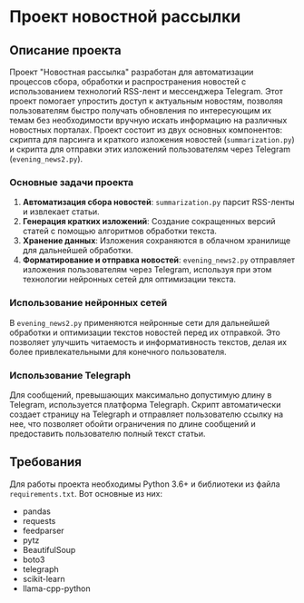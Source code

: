 # Проект новостной рассылки

## Описание проекта
Проект "Новостная рассылка" разработан для автоматизации процессов сбора, обработки и распространения новостей с использованием технологий RSS-лент и мессенджера Telegram. Этот проект помогает упростить доступ к актуальным новостям, позволяя пользователям быстро получать обновления по интересующим их темам без необходимости вручную искать информацию на различных новостных порталах. Проект состоит из двух основных компонентов: скрипта для парсинга и краткого изложения новостей (`summarization.py`) и скрипта для отправки этих изложений пользователям через Telegram (`evening_news2.py`).

### Основные задачи проекта
1. **Автоматизация сбора новостей**: `summarization.py` парсит RSS-ленты и извлекает статьи.
2. **Генерация кратких изложений**: Создание сокращенных версий статей с помощью алгоритмов обработки текста.
3. **Хранение данных**: Изложения сохраняются в облачном хранилище для дальнейшей обработки.
4. **Форматирование и отправка новостей**: `evening_news2.py` отправляет изложения пользователям через Telegram, используя при этом технологии нейронных сетей для оптимизации текста.

### Использование нейронных сетей
В `evening_news2.py` применяются нейронные сети для дальнейшей обработки и оптимизации текстов новостей перед их отправкой. Это позволяет улучшить читаемость и информативность текстов, делая их более привлекательными для конечного пользователя.

### Использование Telegraph
Для сообщений, превышающих максимально допустимую длину в Telegram, используется платформа Telegraph. Скрипт автоматически создает страницу на Telegraph и отправляет пользователю ссылку на нее, что позволяет обойти ограничения по длине сообщений и предоставить пользователю полный текст статьи.


## Требования
Для работы проекта необходимы Python 3.6+ и библиотеки из файла `requirements.txt`. Вот основные из них:
- pandas
- requests
- feedparser
- pytz
- BeautifulSoup
- boto3
- telegraph
- scikit-learn
- llama-cpp-python

